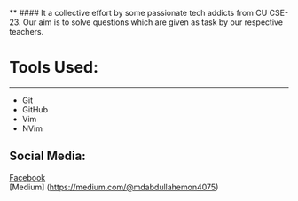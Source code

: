** ####  It a collective effort by some passionate tech addicts from CU CSE-23. Our aim is to solve questions which are given as task by our respective teachers.
# Tools Used:
___
+ Git
+ GitHub
+ Vim
+ NVim
## Social Media: 
[Facebook](https://www.facebook.com/abdullahal.emon.5070)
<br>
[Medium] (https://medium.com/@mdabdullahemon4075)
